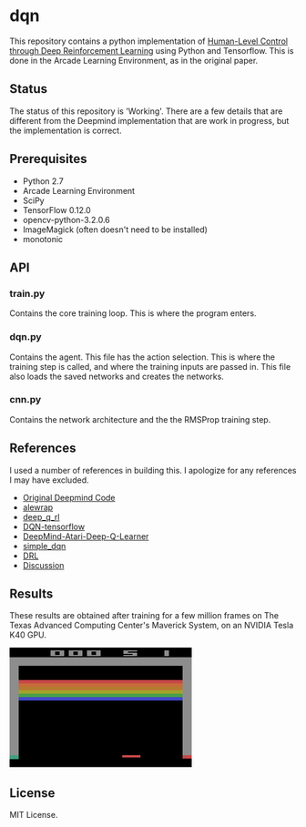 # dqn
This repository contains a python implementation of [Human-Level Control through Deep Reinforcement Learning](http://home.uchicago.edu/~arij/journalclub/papers/2015_Mnih_et_al.pdf) using Python and Tensorflow. This is done in the Arcade Learning Environment, as in the original paper.

## Status
The status of this repository is 'Working'. There are a few details that are different from the Deepmind implementation that are work in progress, but the implementation is correct.

## Prerequisites

- Python 2.7
- Arcade Learning Environment
- SciPy
- TensorFlow 0.12.0
- opencv-python-3.2.0.6
- ImageMagick (often doesn't need to be installed)
- monotonic

## API
### train.py
Contains the core training loop. This is where the program enters.
### dqn.py
Contains the agent. This file has the action selection. This is where the training step is called, and where the training inputs are passed in. This file also loads the saved networks and creates the networks.
### cnn.py
Contains the network architecture and the the RMSProp training step.

## References
I used a number of references in building this. I apologize for any references I may have excluded.
- [Original Deepmind Code](https://sites.google.com/a/deepmind.com/dqn/)
- [alewrap](https://github.com/deepmind/alewrap)
- [deep_q_rl](https://github.com/spragunr/deep_q_rl)
- [DQN-tensorflow](https://github.com/devsisters/DQN-tensorflow)
- [DeepMind-Atari-Deep-Q-Learner](https://github.com/kuz/DeepMind-Atari-Deep-Q-Learner)
- [simple_dqn](https://github.com/tambetm/simple_dqn)
- [DRL](https://github.com/cgel/DRL) 
- [Discussion](https://github.com/dennybritz/reinforcement-learning/issues/30)

## Results
These results are obtained after training for a few million frames on The Texas Advanced Computing Center's Maverick System, on an NVIDIA Tesla K40 GPU.

![breakout](gifs/breakout.gif)

## License

MIT License.
